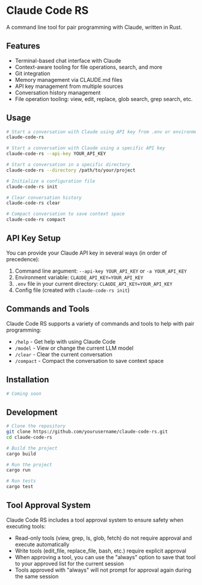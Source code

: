 # Claude Code RS

A command line tool for pair programming with Claude, written in Rust.

## Features

- Terminal-based chat interface with Claude
- Context-aware tooling for file operations, search, and more
- Git integration
- Memory management via CLAUDE.md files
- API key management from multiple sources
- Conversation history management
- File operation tooling: view, edit, replace, glob search, grep search, etc.

## Usage

```bash
# Start a conversation with Claude using API key from .env or environment
claude-code-rs

# Start a conversation with Claude using a specific API key
claude-code-rs --api-key YOUR_API_KEY

# Start a conversation in a specific directory
claude-code-rs --directory /path/to/your/project

# Initialize a configuration file
claude-code-rs init

# Clear conversation history
claude-code-rs clear

# Compact conversation to save context space
claude-code-rs compact
```

## API Key Setup

You can provide your Claude API key in several ways (in order of precedence):

1. Command line argument: `--api-key YOUR_API_KEY` or `-a YOUR_API_KEY`
2. Environment variable: `CLAUDE_API_KEY=YOUR_API_KEY`
3. `.env` file in your current directory: `CLAUDE_API_KEY=YOUR_API_KEY`
4. Config file (created with `claude-code-rs init`)

## Commands and Tools

Claude Code RS supports a variety of commands and tools to help with pair programming:

- `/help` - Get help with using Claude Code
- `/model` - View or change the current LLM model
- `/clear` - Clear the current conversation
- `/compact` - Compact the conversation to save context space

## Installation

```bash
# Coming soon
```

## Development

```bash
# Clone the repository
git clone https://github.com/yourusername/claude-code-rs.git
cd claude-code-rs

# Build the project
cargo build

# Run the project
cargo run

# Run tests
cargo test
```

## Tool Approval System

Claude Code RS includes a tool approval system to ensure safety when executing tools:

- Read-only tools (view, grep, ls, glob, fetch) do not require approval and execute automatically
- Write tools (edit_file, replace_file, bash, etc.) require explicit approval
- When approving a tool, you can use the "always" option to save that tool to your approved list for the current session
- Tools approved with "always" will not prompt for approval again during the same session

